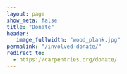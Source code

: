 ```yaml
---
layout: page
show_meta: false
title: "Donate"
header:
   image_fullwidth: "wood_plank.jpg"
permalink: "/involved-donate/"
redirect_to:
  - https://carpentries.org/donate/
---
```


